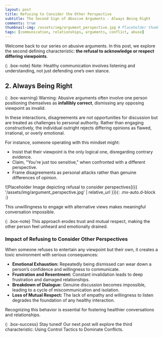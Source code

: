 ```yaml
---
layout: post
title: Refusing to Consider the Other Perspective
subtitle: The Second Sign of Abusive Arguments - Always Being Right
comments: true
thumbnail-img: /assets/img/argument_perspective.jpg # Placeholder thumbnail path, commented out
tags: [communication, relationships, arguments, conflict, abuse]
---
```


Welcome back to our series on abusive arguments. In this post, we explore the second defining characteristic: **the refusal to acknowledge or respect differing viewpoints**.

{: .box-note}
Note: Healthy communication involves listening and understanding, not just defending one’s own stance.

## 2. Always Being Right

{: .box-warning}
Warning: Abusive arguments often involve one person positioning themselves as **infallibly correct**, dismissing any opposing viewpoint as invalid.

In these interactions, disagreements are not opportunities for discussion but are treated as challenges to personal authority. Rather than engaging constructively, the individual outright rejects differing opinions as flawed, irrational, or overly emotional.

For instance, someone operating with this mindset might:
* Insist that their viewpoint is the only logical one, disregarding contrary evidence.
* Claim, "You're just too sensitive," when confronted with a different perspective.
* Frame disagreements as personal attacks rather than genuine differences of opinion.

![Placeholder Image depicting refusal to consider perspectives]({{ '/assets/img/argument_perspective.jpg' | relative_url }}){: .mx-auto.d-block :}

This unwillingness to engage with alternative views makes meaningful conversation impossible.

{: .box-note}
This approach erodes trust and mutual respect, making the other person feel unheard and emotionally drained.

### Impact of Refusing to Consider Other Perspectives

When someone refuses to entertain any viewpoint but their own, it creates a toxic environment with serious consequences:
* **Emotional Exhaustion:** Repeatedly being dismissed can wear down a person’s confidence and willingness to communicate.
* **Frustration and Resentment:** Constant invalidation leads to deep frustration and damaged relationships.
* **Breakdown of Dialogue:** Genuine discussion becomes impossible, leading to a cycle of miscommunication and isolation.
* **Loss of Mutual Respect:** The lack of empathy and willingness to listen degrades the foundation of any healthy interaction.

Recognizing this behavior is essential for fostering healthier conversations and relationships.

{: .box-success}
Stay tuned! Our next post will explore the third characteristic: Using Control Tactics to Dominate Conflicts.

